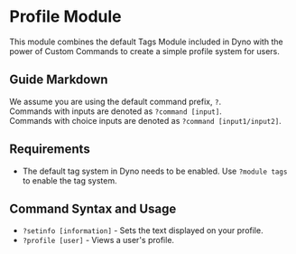 # Profile Module

This module combines the default Tags Module included in Dyno with the power of Custom Commands to create a simple profile system for users.

## Guide Markdown
We assume you are using the default command prefix, `?`.  
Commands with inputs are denoted as `?command [input]`.  
Commands with choice inputs are denoted as `?command [input1/input2]`.

## Requirements
* The default tag system in Dyno needs to be enabled. Use ``?module tags`` to enable the tag system.  

## Command Syntax and Usage
* ``?setinfo [information]`` - Sets the text displayed on your profile.  
* ``?profile [user]`` - Views a user's profile.
